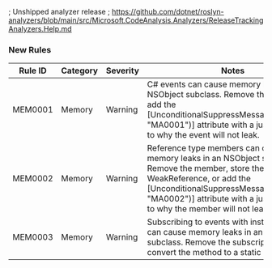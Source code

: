 ﻿; Unshipped analyzer release
; https://github.com/dotnet/roslyn-analyzers/blob/main/src/Microsoft.CodeAnalysis.Analyzers/ReleaseTrackingAnalyzers.Help.md

### New Rules

Rule ID | Category | Severity | Notes
--------|----------|----------|-------
MEM0001 | Memory | Warning | C# events can cause memory leaks in an NSObject subclass. Remove the event or add the [UnconditionalSuppressMessage("Memory", "MA0001")] attribute with a justification as to why the event will not leak.
MEM0002 | Memory | Warning | Reference type members can cause memory leaks in an NSObject subclass. Remove the member, store the value as a WeakReference, or add the [UnconditionalSuppressMessage("Memory", "MA0002")] attribute with a justification as to why the member will not leak.
MEM0003 | Memory | Warning | Subscribing to events with instance methods can cause memory leaks in an NSObject subclass. Remove the subscription or convert the method to a static method.
